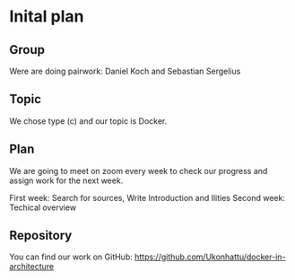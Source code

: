 # Inital plan
## Group
Were are doing pairwork: Daniel Koch and Sebastian Sergelius

## Topic
We chose type (c) and our topic is Docker.

## Plan

We are going to meet on zoom every week to check our progress and assign work for the next week.

First week: Search for sources, Write Introduction and Ilities
Second week: Techical overview

## Repository
 You can find our work on GitHub: https://github.com/Ukonhattu/docker-in-architecture